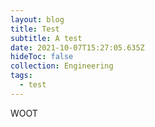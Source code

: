 ```yaml
---
layout: blog
title: Test
subtitle: A test
date: 2021-10-07T15:27:05.635Z
hideToc: false
collection: Engineering
tags:
  - test
---
```

WOOT